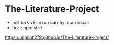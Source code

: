 # The-Literature-Project
- mới fork về thì run cái này: npm install 
- host: npm start

https://unglinh279.github.io/The-Literature-Project/
